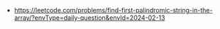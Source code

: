 - https://leetcode.com/problems/find-first-palindromic-string-in-the-array/?envType=daily-question&envId=2024-02-13